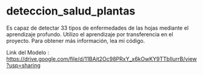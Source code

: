 # deteccion_salud_plantas
Es capaz de detectar 33 tipos de enfermedades de las hojas mediante el aprendizaje profundo. Utilizo el aprendizaje por transferencia en el proyecto. Para obtener más información, lea mi código.


Link del Modelo : https://drive.google.com/file/d/11BAit2Oc98PRxY_x6kOwKY9TTbIlurrB/view?usp=sharing
